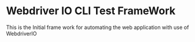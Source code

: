 # Webdriver IO CLI Test FrameWork 


This is the Initial frame work for automating the web application with use of WebdriverIO 
